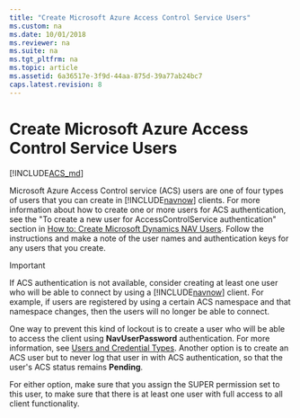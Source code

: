 ```yaml
---
title: "Create Microsoft Azure Access Control Service Users"
ms.custom: na
ms.date: 10/01/2018
ms.reviewer: na
ms.suite: na
ms.tgt_pltfrm: na
ms.topic: article
ms.assetid: 6a36517e-3f9d-44aa-875d-39a77ab24bc7
caps.latest.revision: 8
---
```

# Create Microsoft Azure Access Control Service Users

[!INCLUDE[ACS_md](includes/ACS_md.md)]

Microsoft Azure Access Control service \(ACS\) users are one of four types of users that you can create in [!INCLUDE[navnow](includes/navnow_md.md)] clients. For more information about how to create one or more users for ACS authentication, see the "To create a new user for AccessControlService authentication" section in [How to: Create Microsoft Dynamics NAV Users](How-to--Create-Microsoft-Dynamics-NAV-Users.md). Follow the instructions  and make a note of the user names and authentication keys for any users that you create.  
  
> [!IMPORTANT]  
>  If ACS authentication is not available, consider creating at least one user who will be able to connect by using a [!INCLUDE[navnow](includes/navnow_md.md)] client. For example, if users are registered by using a certain ACS namespace and that namespace changes, then the users will no longer be able to connect.  
>   
>  One way to prevent this kind of lockout is to create a user who will be able to access the client using **NavUserPassword** authentication. For more information, see [Users and Credential Types](Users-and-Credential-Types.md). Another option is to create an ACS user but to never log that user in with ACS authentication, so that the user's ACS status remains **Pending**.  
>   
>  For either option, make sure that you assign the SUPER permission set to this user, to make sure that there is at least one user with full access to all client functionality.